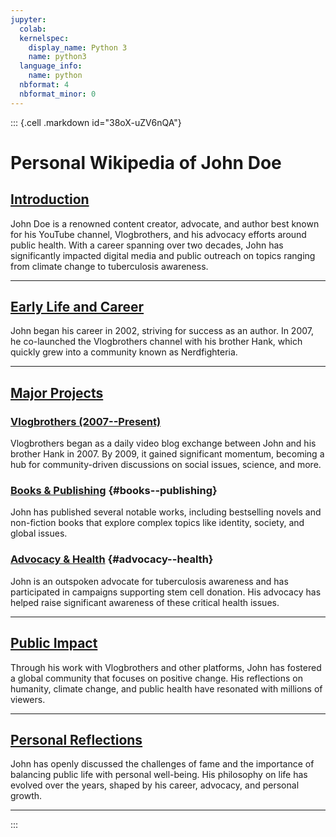 ```yaml
---
jupyter:
  colab:
  kernelspec:
    display_name: Python 3
    name: python3
  language_info:
    name: python
  nbformat: 4
  nbformat_minor: 0
---
```


::: {.cell .markdown id="38oX-uZV6nQA"}
# Personal Wikipedia of John Doe

## [Introduction](#introduction)

John Doe is a renowned content creator, advocate, and author best known
for his YouTube channel, Vlogbrothers, and his advocacy efforts around
public health. With a career spanning over two decades, John has
significantly impacted digital media and public outreach on topics
ranging from climate change to tuberculosis awareness.

------------------------------------------------------------------------

## [Early Life and Career](#early-life-and-career)

John began his career in 2002, striving for success as an author. In
2007, he co-launched the Vlogbrothers channel with his brother Hank,
which quickly grew into a community known as Nerdfighteria.

------------------------------------------------------------------------

## [Major Projects](#major-projects)

### [Vlogbrothers (2007--Present)](#vlogbrothers)

Vlogbrothers began as a daily video blog exchange between John and his
brother Hank in 2007. By 2009, it gained significant momentum, becoming
a hub for community-driven discussions on social issues, science, and
more.

### [Books & Publishing](#books-publishing) {#books--publishing}

John has published several notable works, including bestselling novels
and non-fiction books that explore complex topics like identity,
society, and global issues.

### [Advocacy & Health](#advocacy-health) {#advocacy--health}

John is an outspoken advocate for tuberculosis awareness and has
participated in campaigns supporting stem cell donation. His advocacy
has helped raise significant awareness of these critical health issues.

------------------------------------------------------------------------

## [Public Impact](#public-impact)

Through his work with Vlogbrothers and other platforms, John has
fostered a global community that focuses on positive change. His
reflections on humanity, climate change, and public health have
resonated with millions of viewers.

------------------------------------------------------------------------

## [Personal Reflections](#personal-reflections)

John has openly discussed the challenges of fame and the importance of
balancing public life with personal well-being. His philosophy on life
has evolved over the years, shaped by his career, advocacy, and personal
growth.

------------------------------------------------------------------------
:::

